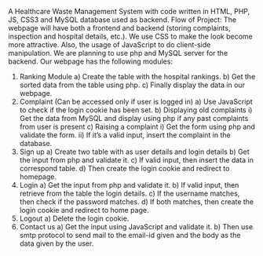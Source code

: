 A Healthcare Waste Management System with code written in HTML, PHP, JS, CSS3 and MySQL database used as backend. 
Flow of Project:
The webpage will have both a frontend and backend (storing complaints, 
inspection and hospital details, etc.). We use CSS to make the look become more 
attractive. Also, the usage of JavaScript to do client-side manipulation. We are 
planning to use php and MySQL server for the backend.
Our webpage has the following modules:
1) Ranking Module
 a) Create the table with the hospital rankings.
 b) Get the sorted data from the table using php.
 c) Finally display the data in our webpage.
2) Complaint (Can be accessed only if user is logged in)
 a) Use JavaScript to check if the login cookie has been set.
 b) Displaying old complaints
  i) Get the data from MySQL and display using php if any past complaints 
     from user is present
 c) Raising a complaint
  i) Get the form using php and validate the form.
  ii) If it’s a valid input, insert the complaint in the database.
3) Sign up
 a) Create two table with as user details and login details
 b) Get the input from php and validate it.
 c) If valid input, then insert the data in correspond table.
 d) Then create the login cookie and redirect to homepage.
4) Login
 a) Get the input from php and validate it.
 b) If valid input, then retrieve from the table the login details.
 c) If the username matches, then check if the password matches.
 d) If both matches, then create the login cookie and redirect to home page.
5) Logout
 a) Delete the login cookie.
6) Contact us
 a) Get the input using JavaScript and validate it.
 b) Then use smtp protocol to send mail to the email-id given and the body as 
 the data given by the user.
